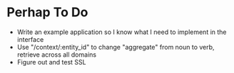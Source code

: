 # Perhap To Do

* Write an example application so I know what I need to implement in the interface
* Use "/context/:entity_id" to change "aggregate" from noun to verb, retrieve across all domains
* Figure out and test SSL
